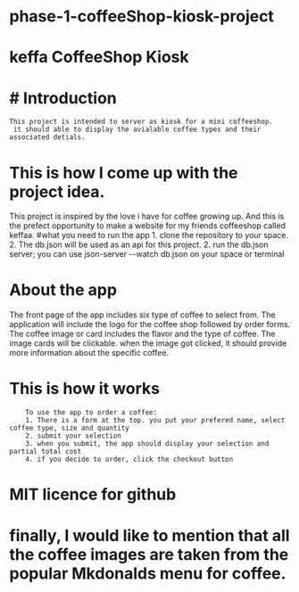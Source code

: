 # phase-1-coffeeShop-kiosk-project

# keffa CoffeeShop Kiosk

 #              # Introduction
    This project is intended to server as kiosk for a mini coffeeshop.
     it should able to display the avialable coffee types and their associated detials.
#             This is how I come up with the project idea.

This project is inspired by the love i have for coffee growing up. And this is the prefect opportunity to make a website for my friends coffeeshop called keffaa. #what you need to run the app 1. clone the repository to your space. 2. The db.json will be used as an api for this project. 2. run the db.json server; you can use json-server --watch db.json on your space or terminal
 #              About the app
The front page of the app includes six type of coffee to select from.
The application will include the logo for the coffee shop followed by order forms.
The coffee image or card includes the flavor and the type of coffee.
The image cards will be clickable.
when the image got clicked, it should provide more information about the specific coffee.

#              This is how it works
        To use the app to order a coffee:
        1. There is a form at the top. you put your prefered name, select coffee type, size and quantity
        2. submit your selection
        3. when you submit, the app should display your selection and partial total cost
        4. if you decide to order, click the checkout button



# MIT licence for github
# finally, I would like to mention that all the coffee images are taken from the popular Mkdonalds menu for coffee. 

